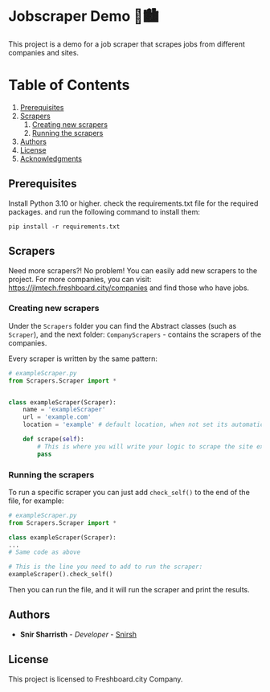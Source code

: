 # Jobscraper Demo 🤖🏙️
This project is a demo for a job scraper that scrapes jobs from different companies and sites.

# Table of Contents
1. [Prerequisites](#prerequisites)
2. [Scrapers](#scrapers)
    1. [Creating new scrapers](#creating-new-scrapers)
    2. [Running the scrapers](#running-the-scrapers)
3. [Authors](#authors)
4. [License](#license)
5. [Acknowledgments](#acknowledgments)




## Prerequisites

Install Python 3.10 or higher.
check the requirements.txt file for the required packages.
and run the following command to install them:
```
pip install -r requirements.txt
```

## Scrapers
Need more scrapers?! No problem! You can easily add new scrapers to the project.
For more companies, you can visit: https://jlmtech.freshboard.city/companies and find those who have jobs.

### Creating new scrapers
Under the `Scrapers` folder you can find the Abstract classes (such as `Scraper`), and the next folder:
`CompanyScrapers` - contains the scrapers of the companies.

Every scraper is written by the same pattern:
```python
# exampleScraper.py
from Scrapers.Scraper import *


class exampleScraper(Scraper):
    name = 'exampleScraper'
    url = 'example.com'
    location = 'example' # default location, when not set its automatically 'Jerusalem'

    def scrape(self):
        # This is where you will write your logic to scrape the site example.com.
        pass
```

### Running the scrapers
To run a specific scraper you can just add `check_self()` to the end of the file, for example:
```python
# exampleScraper.py
from Scrapers.Scraper import *

class exampleScraper(Scraper):
...
# Same code as above

# This is the line you need to add to run the scraper:
exampleScraper().check_self()
```

Then you can run the file, and it will run the scraper and print the results.

## Authors

* **Snir Sharristh** - *Developer* - [Snirsh](https://github.com/Snirsh)

## License

This project is licensed to Freshboard.city Company.
